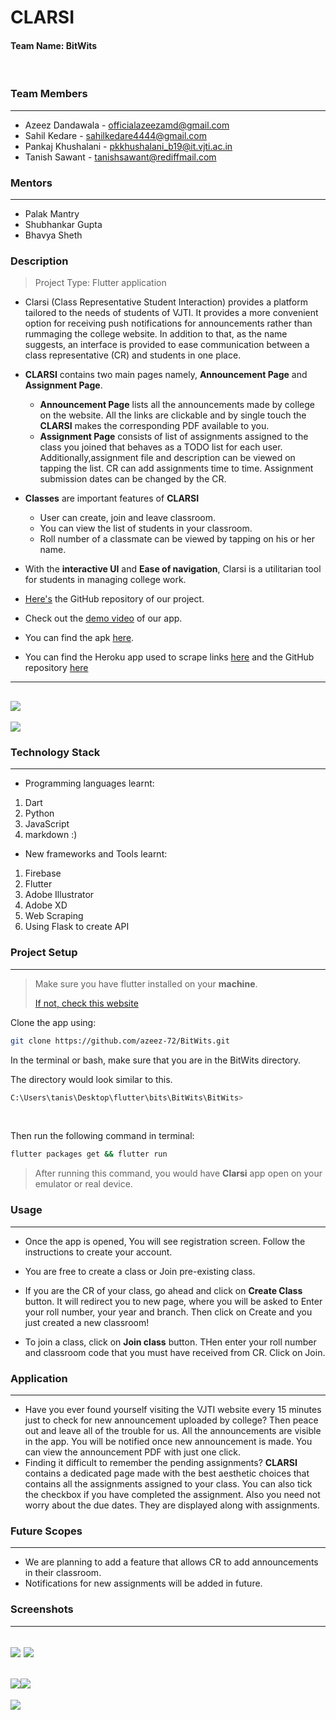 # CLARSI 

#### Team Name: BitWits
</br>

### Team Members
----------
- Azeez Dandawala - officialazeezamd@gmail.com
- Sahil Kedare - sahilkedare4444@gmail.com
- Pankaj Khushalani - pkkhushalani_b19@it.vjti.ac.in
- Tanish Sawant - tanishsawant@rediffmail.com

### Mentors
-----------
- Palak Mantry
- Shubhankar Gupta
- Bhavya Sheth

### Description
>Project Type: Flutter application

- Clarsi (Class Representative Student Interaction) provides a platform tailored to the needs of students of VJTI. It provides a more convenient option for receiving push notifications for announcements rather than rummaging the college website. In addition to that, as the name suggests, an interface is provided to ease communication between a class representative (CR) and students in one place.
- **CLARSI** contains two main pages namely, **Announcement Page** and **Assignment Page**.
	- **Announcement Page** lists all the announcements made by college on  the website. All the links are clickable and by single touch the **CLARSI** makes the corresponding PDF available to you.
	- **Assignment Page** consists of list of assignments assigned to the class you joined that behaves as a TODO list for each user. Additionally,assignment file and description can be viewed on tapping the list. CR can add assignments time to time. Assignment submission dates can be changed by the CR.

- **Classes** are important features of **CLARSI**
	- User can create, join and leave classroom.
	- You can view the list of students in your classroom.
	- Roll number of a classmate can be viewed by tapping on his or her name.

- With the **interactive UI** and **Ease of navigation**, Clarsi is a utilitarian tool for students in managing college work. <br/>

- [Here's](https://github.com/azeez-72/BitWits) the GitHub repository of our project.
- Check out the [demo video](https://drive.google.com/file/d/16V50xbdi8F28sIJupCwdtIq6v70L8TvN/view) of our app.
- You can find the apk [here](https://drive.google.com/drive/folders/1H52JErSo3x_lSb0c8bC38rW83bBeEGnR?usp=sharing).
- You can find the Heroku app used to scrape links [here](https://new-college-scrapper.herokuapp.com/) and the GitHub repository [here](https://github.com/pk-218/CollegeScrapper)


--------------
![](https://github.com/azeez-72/BitWits/blob/master/Screenshots/clarsi-heroku.JPG?raw=true)
-----------------
![](https://github.com/azeez-72/BitWits/blob/master/Screenshots/heroku-web.JPG?raw=true)



### Technology Stack
--------------
- Programming languages learnt:

1. Dart
2. Python
3. JavaScript
4. markdown :)

- New frameworks and Tools learnt:

1. Firebase
2. Flutter
3. Adobe Illustrator
4. Adobe XD
5. Web Scraping
6. Using Flask to create API


### Project Setup
--------------

> Make sure you have flutter installed on your **machine**.
> 
> [If not, check this website](https://flutter.dev/docs/get-started/install)

Clone the app using:

```bash
git clone https://github.com/azeez-72/BitWits.git
```

In the terminal or bash, make sure that you are in the BitWits directory.

The directory would look similar to this.

```bash
C:\Users\tanis\Desktop\flutter\bits\BitWits\BitWits>
```
<br/>

Then run the following command in terminal:

```bash
flutter packages get && flutter run
```

>After running this command, you would have **Clarsi** app open on your emulator or real device.

### Usage
--------------
- Once the app is opened, You will see registration screen. Follow the instructions to create your account.  
- You are free to create a class or Join pre-existing class.
- If you are the CR of your class, go ahead and click on **Create Class** button. It will redirect you to new page, where you will be asked to Enter your roll number, your year and branch. Then click on Create and you just created a new classroom!

- To join a class, click on **Join class** button. THen enter your roll number and classroom code that you must have received from CR. Click on Join.

### Application
--------------

- Have you ever found yourself visiting the VJTI website every 15 minutes just to check for new announcement uploaded by college? Then peace out and leave all of the trouble for us. All the announcements are visible in the app. You will be notified once new announcement is made. You can view the announcement PDF with just one click.
- Finding it difficult to remember the pending assignments? **CLARSI** contains a dedicated page made with the best aesthetic choices that contains all the assignments assigned to your class. You can also tick the checkbox if you have completed the assignment. Also you need not worry about the due dates. They are displayed along with assignments.

### Future Scopes 
--------------

- We are planning to add a feature that allows CR to add announcements in their classroom.
- Notifications for new assignments will be added in future.

### Screenshots 
--------------


![](https://github.com/azeez-72/BitWits/blob/master/Screenshots/Login.PNG?raw=true) ![](https://github.com/azeez-72/BitWits/blob/master/Screenshots/Announcements.JPG?raw=true)
--------------------------------
![](https://github.com/azeez-72/BitWits/blob/master/Screenshots/Assignment.JPG?raw=true)![](https://github.com/azeez-72/BitWits/blob/master/Screenshots/Assignment1.JPG?raw=true)
--------------------------------
![](https://github.com/azeez-72/BitWits/blob/master/Screenshots/More%20options.JPG?raw=true)

